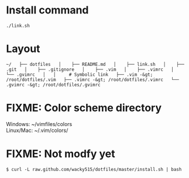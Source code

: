 # Install command
`./link.sh`

# Layout
`
~/  
├── dotfiles  
│    ├── README.md  
│    ├── link.sh  
│    ├── .git  
│    ├── .gitignore  
│    ├── .vim  
│    ├── .vimrc  
│    └── .gvimrc  
│  
│     # Symbolic link  
├── .vim -&gt; /root/dotfiles/.vim  
├── .vimrc -&gt; /root/dotfiles/.vimrc  
└── .gvimrc -&gt; /root/dotfiles/.gvimrc  
`

# FIXME: Color scheme directory
Windows:    ~/vimfiles/colors  
Linux/Mac:  ~/.vim/colors/

# FIXME: Not modfy yet
`$ curl -L raw.github.com/wacky515/dotfiles/master/install.sh | bash`
